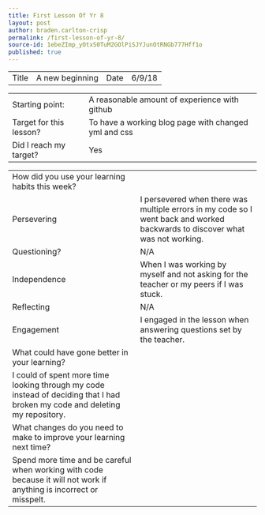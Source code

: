 ```yaml
---
title: First Lesson Of Yr 8
layout: post
author: braden.carlton-crisp
permalink: /first-lesson-of-yr-8/
source-id: 1ebeZImp_yOtxS0TuM2GOlPiSJYJunOtRNGb777Hff1o
published: true
---
```

<table>
  <tr>
    <td>Title</td>
    <td>A new beginning</td>
    <td>Date</td>
    <td>6/9/18</td>
  </tr>
</table>


<table>
  <tr>
    <td>Starting point:</td>
    <td>A reasonable amount of experience with github </td>
  </tr>
  <tr>
    <td>Target for this lesson?</td>
    <td>To have a working blog page with changed yml and css</td>
  </tr>
  <tr>
    <td>Did I reach my target? </td>
    <td>Yes</td>
  </tr>
</table>


<table>
  <tr>
    <td>How did you use your learning habits this week?</td>
    <td></td>
  </tr>
  <tr>
    <td>Persevering</td>
    <td>I persevered when there was multiple errors in my code so I went back and worked backwards to discover what was not working.</td>
  </tr>
  <tr>
    <td>Questioning?</td>
    <td>N/A</td>
  </tr>
  <tr>
    <td>Independence</td>
    <td>When I was working by myself and not asking for the teacher or my peers if I was stuck.</td>
  </tr>
  <tr>
    <td>Reflecting</td>
    <td>N/A</td>
  </tr>
  <tr>
    <td>Engagement</td>
    <td>I engaged in the lesson when answering questions set by the teacher.</td>
  </tr>
  <tr>
    <td>What could have gone better in your learning?</td>
    <td></td>
  </tr>
  <tr>
    <td>I could of spent more time looking through my code instead of deciding that I had broken my code and deleting my repository.</td>
    <td></td>
  </tr>
  <tr>
    <td>What changes do you need to make to improve your learning next time?</td>
    <td></td>
  </tr>
  <tr>
    <td>Spend more time and be careful when working with code because it will not work if anything is incorrect or misspelt. </td>
    <td></td>
  </tr>
</table>


